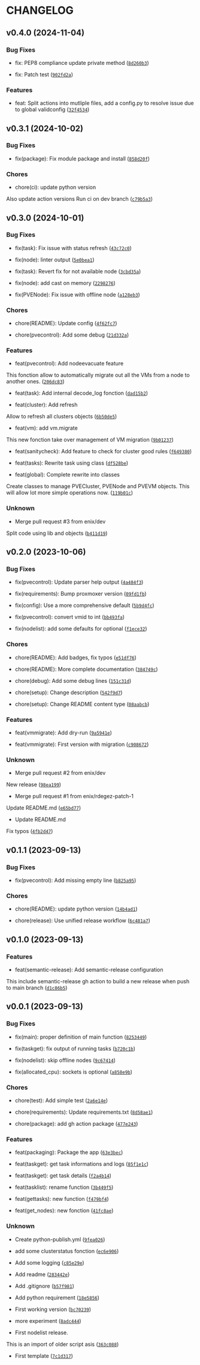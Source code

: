 # CHANGELOG


## v0.4.0 (2024-11-04)

### Bug Fixes

* fix: PEP8 compliance update private method ([`8d260b3`](https://github.com/enix/pvecontrol/commit/8d260b3c5530218c8e2a03ff514a35ba98709962))

* fix: Patch test ([`902fd2a`](https://github.com/enix/pvecontrol/commit/902fd2ac90ffd5b2282a45094d1a6dcc32df9020))

### Features

* feat: Split actions into mutliple files, add a config.py to resolve issue due to global validconfig ([`32f4534`](https://github.com/enix/pvecontrol/commit/32f4534aa8702a82d800d1f1e3e099cae11e762b))


## v0.3.1 (2024-10-02)

### Bug Fixes

* fix(package): Fix module package and install ([`858d20f`](https://github.com/enix/pvecontrol/commit/858d20f6bde59b0140a1ca7dd68afd5818bfe05e))

### Chores

* chore(ci): update python version

Also update action versions
Run ci on dev branch ([`c79b5a3`](https://github.com/enix/pvecontrol/commit/c79b5a341acdf840824b3e74f836be80b265bc39))


## v0.3.0 (2024-10-01)

### Bug Fixes

* fix(task): Fix issue with status refresh ([`43c72c0`](https://github.com/enix/pvecontrol/commit/43c72c01fac3ea5b03d931d7b44d13c226012f15))

* fix(node): linter output ([`5e0bea1`](https://github.com/enix/pvecontrol/commit/5e0bea113ba728b457ed0d1bd7626be22f907e66))

* fix(task): Revert fix for not available node ([`3cbd35a`](https://github.com/enix/pvecontrol/commit/3cbd35a98504b61b79aaba817117c32e2093facd))

* fix(node): add cast on memory ([`2298276`](https://github.com/enix/pvecontrol/commit/229827651a99dd68838b91b5b0a05900ede37220))

* fix(PVENode): Fix issue with offline node ([`a128eb3`](https://github.com/enix/pvecontrol/commit/a128eb3be53071503cdd6769279021ec0bb64d12))

### Chores

* chore(README): Update config ([`4f62fc7`](https://github.com/enix/pvecontrol/commit/4f62fc7af56da5aaa7bd3ed388e4b071c7bab9a7))

* chore(pvecontrol): Add some debug ([`21d332a`](https://github.com/enix/pvecontrol/commit/21d332af8f416c060654169b604ed1ed0b23c980))

### Features

* feat(pvecontrol): Add nodeevacuate feature

This fonction allow to automatically migrate out all the VMs from a node to another ones. ([`206dc83`](https://github.com/enix/pvecontrol/commit/206dc8322cf8fc7eb0bae3c3385fef4bd7f8a7ea))

* feat(task): Add internal decode_log fonction ([`dad15b2`](https://github.com/enix/pvecontrol/commit/dad15b22e1fdeade956bfadba66283d0aa9ce835))

* feat(cluster): Add refresh

Allow to refresh all clusters objects ([`6b50de5`](https://github.com/enix/pvecontrol/commit/6b50de5bd36becbface74638a6fb6f4345e074f4))

* feat(vm): add vm.migrate

This new fonction take over management of VM migration ([`9b01237`](https://github.com/enix/pvecontrol/commit/9b012372c038e451b2898fdff9f0a169940300d4))

* feat(sanitycheck): Add feature to check for cluster good rules ([`f649380`](https://github.com/enix/pvecontrol/commit/f64938077d41a745c04b306d27754c43a1500c67))

* feat(tasks): Rewrite task using class ([`df528be`](https://github.com/enix/pvecontrol/commit/df528be678de9b6cfd2cf822ffcaedaf7db2c280))

* feat(global): Complete rewrite into classes

Create classes to manage PVECluster, PVENode and PVEVM objects. This will allow
lot more simple operations now. ([`119b01c`](https://github.com/enix/pvecontrol/commit/119b01cc42355d93db1f8c8afd77427ce1b7a5ab))

### Unknown

* Merge pull request #3 from enix/dev

Split code using lib and objects ([`b411d19`](https://github.com/enix/pvecontrol/commit/b411d19a2136973ce26613e202a5a5d53da744f8))


## v0.2.0 (2023-10-06)

### Bug Fixes

* fix(pvecontrol): Update parser help output ([`4a484f3`](https://github.com/enix/pvecontrol/commit/4a484f310c0c23dfababd7e700bf4d3678653fee))

* fix(requirements): Bump proxmoxer version ([`09fd1fb`](https://github.com/enix/pvecontrol/commit/09fd1fb06e0c4b1f37e315855f2ae9260bf8b6ce))

* fix(config): Use a more comprehensive default ([`5b9d4fc`](https://github.com/enix/pvecontrol/commit/5b9d4fc98ab6461cab30a89d242a440425e81b3c))

* fix(pvecontrol): convert vmid to int ([`bb493fa`](https://github.com/enix/pvecontrol/commit/bb493fa4d1dac1f9e8d8e888957e6684e3f706be))

* fix(nodelist): add some defaults for optional ([`f1ece32`](https://github.com/enix/pvecontrol/commit/f1ece32b936d1f8d187abd4426fa08de0a0ce6e8))

### Chores

* chore(README): Add badges, fix typos ([`e51df76`](https://github.com/enix/pvecontrol/commit/e51df76aa0625c0c9e40ed95215c16ce06964175))

* chore(README): More complete documentation ([`384749c`](https://github.com/enix/pvecontrol/commit/384749c052b2fa37cd152b175aca517d116b8fc9))

* chore(debug): Add some debug lines ([`151c31d`](https://github.com/enix/pvecontrol/commit/151c31df02d6da841debc85a7a3cb1df004c18b0))

* chore(setup): Change description ([`542f9d7`](https://github.com/enix/pvecontrol/commit/542f9d7594fa47384753335e57382505b6bb2b16))

* chore(setup): Change README content type ([`08aabcb`](https://github.com/enix/pvecontrol/commit/08aabcbde7cc6630e86029da965ed1fb25d84a91))

### Features

* feat(vmmigrate): Add dry-run ([`9a5941e`](https://github.com/enix/pvecontrol/commit/9a5941e8639bc0c5010bbaa1911fe6ac368a36d1))

* feat(vmmigrate): First version with migration ([`c908672`](https://github.com/enix/pvecontrol/commit/c908672e60ab60029a1b2c71ec9edce5edc41111))

### Unknown

* Merge pull request #2 from enix/dev

New release ([`98ea199`](https://github.com/enix/pvecontrol/commit/98ea199539a8766fe2bda4c7979f101e571d104f))

* Merge pull request #1 from enix/rdegez-patch-1

Update README.md ([`e65bd77`](https://github.com/enix/pvecontrol/commit/e65bd7704d57c04a1297aef3a8134d8221af7cc8))

* Update README.md

Fix typos ([`4fb2d47`](https://github.com/enix/pvecontrol/commit/4fb2d47dabdce0a75183b424eb8a53fbf0c9accc))


## v0.1.1 (2023-09-13)

### Bug Fixes

* fix(pvecontrol): Add missing empty line ([`b825a95`](https://github.com/enix/pvecontrol/commit/b825a9516a48c70a950cb8faf4bd9113f981ccbc))

### Chores

* chore(README): update python version ([`14b4ad1`](https://github.com/enix/pvecontrol/commit/14b4ad17cc2245db9540915c4fd1cf30acba1a80))

* chore(release): Use unified release workflow ([`6c481a7`](https://github.com/enix/pvecontrol/commit/6c481a7f81c755fd685d6111071469955b0660a9))


## v0.1.0 (2023-09-13)

### Features

* feat(semantic-release): Add semantic-release configuration

This include semantic-release gh action to build a new release when push
to main branch ([`d1c86b5`](https://github.com/enix/pvecontrol/commit/d1c86b513fc3ab7a6b402b0156cd1b16b8481d4e))


## v0.0.1 (2023-09-13)

### Bug Fixes

* fix(main): proper definition of main function ([`8253449`](https://github.com/enix/pvecontrol/commit/8253449163635a2f32f2e1e74dd76208b2beb853))

* fix(taskget): fix output of running tasks ([`b720c1b`](https://github.com/enix/pvecontrol/commit/b720c1b30cf71dae66ce0828f84d45d497d4d2cb))

* fix(nodelist): skip offline nodes ([`9c67414`](https://github.com/enix/pvecontrol/commit/9c6741488365555f8a578eb029e4fead3dae47e5))

* fix(allocated_cpu): sockets is optional ([`a858e9b`](https://github.com/enix/pvecontrol/commit/a858e9b5d00f6dd6c848d27e1a135bb42f23eff4))

### Chores

* chore(test): Add simple test ([`2a6e14e`](https://github.com/enix/pvecontrol/commit/2a6e14e663023df32e333cdf917228179eba1b40))

* chore(requirements): Update requirements.txt ([`8d58ae1`](https://github.com/enix/pvecontrol/commit/8d58ae1fec5dd0810250bde2beedb365fcf09352))

* chore(package): add gh action package ([`477e243`](https://github.com/enix/pvecontrol/commit/477e243f41abc8cfe9621f601210dcf65d49df97))

### Features

* feat(packaging): Package the app ([`63e3bec`](https://github.com/enix/pvecontrol/commit/63e3bec60619d4db58077265fac4746d90213c24))

* feat(taskget): get task informations and logs ([`85f1e1c`](https://github.com/enix/pvecontrol/commit/85f1e1c38fcdf5dddf47810453c09bcb69adaf2f))

* feat(taskget): get task details ([`f2a4b14`](https://github.com/enix/pvecontrol/commit/f2a4b143c145a5a60ccebd8404ab11cc32652158))

* feat(tasklist): rename function ([`3b449f5`](https://github.com/enix/pvecontrol/commit/3b449f56ce8ca939e17e15f1ee3fcd04c61c2b52))

* feat(gettasks): new function ([`f479bf4`](https://github.com/enix/pvecontrol/commit/f479bf475506219623ff178eee3e5d8ccce5c1a2))

* feat(get_nodes): new fonction ([`41fc8ae`](https://github.com/enix/pvecontrol/commit/41fc8aefdd7dfe314e4f836a9dbb3013105489c6))

### Unknown

* Create python-publish.yml ([`9fea026`](https://github.com/enix/pvecontrol/commit/9fea026976cadd99a3807575af8f3405d455fa15))

* add some clusterstatus fonction ([`ec6e906`](https://github.com/enix/pvecontrol/commit/ec6e906ee15018a8f6c3040cb7f8af5583d18b5e))

* Add some logging ([`c85e29e`](https://github.com/enix/pvecontrol/commit/c85e29e4e9ce30df199f5d5b503fde4b787e1060))

* Add readme ([`283442e`](https://github.com/enix/pvecontrol/commit/283442e12707b26f906bd2cfe528226ca8098dab))

* Add .gitignore ([`b57f981`](https://github.com/enix/pvecontrol/commit/b57f9818f626bc8772f88b5f972b797271d08bf2))

* Add python requirement ([`18e5856`](https://github.com/enix/pvecontrol/commit/18e58563a42e239ea09c01c8f5bd9ce25ecd8843))

* First working version ([`bc70239`](https://github.com/enix/pvecontrol/commit/bc70239c56a902cdebe15e4307eab2194b5e8d32))

* more experiment ([`8adc444`](https://github.com/enix/pvecontrol/commit/8adc44409f57cbf72f35b66315719c6f15ace8c6))

* First nodelist release.

This is an import of older script asis ([`363c088`](https://github.com/enix/pvecontrol/commit/363c0888028ad46f8af26f836e4f798e892895ff))

* First template ([`7c1d317`](https://github.com/enix/pvecontrol/commit/7c1d317ad9bea0f84bc01d6aac59424e8ed83fda))
